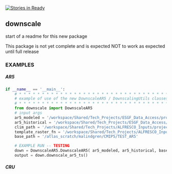 [![Stories in Ready](https://badge.waffle.io/ua-snap/downscale.svg?label=ready&title=Ready)](http://waffle.io/ua-snap/downscale)

downscale
---------

start of a readme for this new package

This package is not yet complete and is expected NOT to work as expected until full release

### EXAMPLES

##### AR5
```python
if __name__ == '__main__':
	# * * * * * * * * * * * * * * * * * * * * * * * * * * * * * * * * * *
	# example of use of the new DownscaleAR5 / DownscalingUtils classes
	# * * * * * * * * * * * * * * * * * * * * * * * * * * * * * * * * * *
	from downscale import DownscaleAR5
	# input args
	ar5_modeled = '/workspace/Shared/Tech_Projects/ESGF_Data_Access/project_data/data/prepped/clt_prepped/IPSL-CM5A-LR/clt/clt_Amon_IPSL-CM5A-LR_rcp26_r1i1p1_200601_210012.nc'
	ar5_historical = '/workspace/Shared/Tech_Projects/ESGF_Data_Access/project_data/data/prepped/clt_prepped/IPSL-CM5A-LR/clt/clt_Amon_IPSL-CM5A-LR_historical_r1i1p1_185001_200512.nc'
	clim_path = '/workspace/Shared/Tech_Projects/ALFRESCO_Inputs/project_data/TEM_Data/cru_october_final/cru_cl20/cld/akcan'
	template_raster_fn = '/workspace/Shared/Tech_Projects/ALFRESCO_Inputs/project_data/TEM_Data/templates/tas_mean_C_AR5_GFDL-CM3_historical_01_1860.tif'
	base_path = '/atlas_scratch/malindgren/CMIP5/TEST_AR5'

	# EXAMPLE RUN -- TESTING
	down = DownscaleAR5.DownscaleAR5( ar5_modeled, ar5_historical, base_path, clim_path, template_raster_fn=template_raster_fn, ncores=32 ) #, climatology_begin, climatology_end, plev, absolute, metric, ncores )
	output = down.downscale_ar5_ts()
```

##### CRU
```python

```